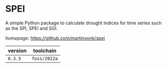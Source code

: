 # SPEI

A simple Python package to calculate drought indices for time series such as the SPI, SPEI and SGI.

*homepage*: <https://github.com/martinvonk/spei>

version | toolchain
--------|----------
``0.3.5`` | ``foss/2022a``
